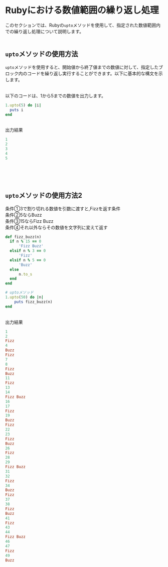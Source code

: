 # Rubyにおける数値範囲の繰り返し処理

このセクションでは、Rubyの`upto`メソッドを使用して、指定された数値範囲内での繰り返し処理について説明します。<br><br>



## `upto`メソッドの使用方法

`upto`メソッドを使用すると、開始値から終了値までの数値に対して、指定したブロック内のコードを繰り返し実行することができます。以下に基本的な構文を示します。<br><br>



以下のコードは、1から5までの数値を出力します。
```ruby
1.upto(5) do |i|
  puts i
end

```

<br>
出力結果
<br>

```ruby
1
2
3
4
5
```



<br><br><br>
## `upto`メソッドの使用方法2
条件①3で割り切れる数値を引数に渡すと,Fizzを返す条件<br>
条件②5ならBuzz<br>
条件③15ならFizz Buzz<br>
条件④それ以外ならその数値を文字列に変えて返す<br>

```ruby
def fizz_buzz(n)
  if n % 15 == 0
      'Fizz Buzz'
  elsif n % 3 == 0
      'Fizz'
  elsif n % 5 == 0
      'Buzz'
  else
      n.to_s
  end
end

# uptoメソッド
1.upto(50) do |n|
    puts fizz_buzz(n)
end
```

<br>
出力結果
<br>

```ruby
1
2
Fizz
4
Buzz
Fizz
7
8
Fizz
Buzz
11
Fizz
13
14
Fizz Buzz
16
17
Fizz
19
Buzz
Fizz
22
23
Fizz
Buzz
26
Fizz
28
29
Fizz Buzz
31
32
Fizz
34
Buzz
Fizz
37
38
Fizz
Buzz
41
Fizz
43
44
Fizz Buzz
46
47
Fizz
49
Buzz
```
